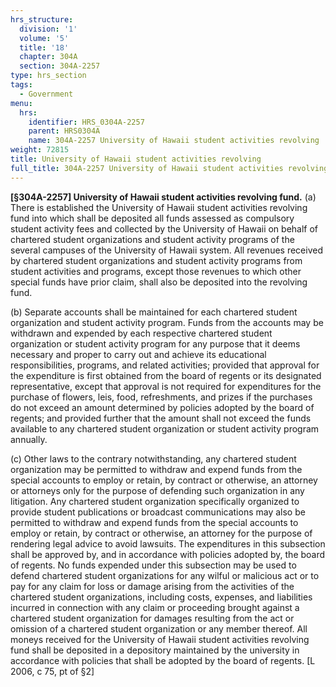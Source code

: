 ```yaml
---
hrs_structure:
  division: '1'
  volume: '5'
  title: '18'
  chapter: 304A
  section: 304A-2257
type: hrs_section
tags:
  - Government
menu:
  hrs:
    identifier: HRS_0304A-2257
    parent: HRS0304A
    name: 304A-2257 University of Hawaii student activities revolving
weight: 72815
title: University of Hawaii student activities revolving
full_title: 304A-2257 University of Hawaii student activities revolving
---
```

**[§304A-2257] University of Hawaii student activities revolving fund.** (a) There is established the University of Hawaii student activities revolving fund into which shall be deposited all funds assessed as compulsory student activity fees and collected by the University of Hawaii on behalf of chartered student organizations and student activity programs of the several campuses of the University of Hawaii system. All revenues received by chartered student organizations and student activity programs from student activities and programs, except those revenues to which other special funds have prior claim, shall also be deposited into the revolving fund.

(b) Separate accounts shall be maintained for each chartered student organization and student activity program. Funds from the accounts may be withdrawn and expended by each respective chartered student organization or student activity program for any purpose that it deems necessary and proper to carry out and achieve its educational responsibilities, programs, and related activities; provided that approval for the expenditure is first obtained from the board of regents or its designated representative, except that approval is not required for expenditures for the purchase of flowers, leis, food, refreshments, and prizes if the purchases do not exceed an amount determined by policies adopted by the board of regents; and provided further that the amount shall not exceed the funds available to any chartered student organization or student activity program annually.

(c) Other laws to the contrary notwithstanding, any chartered student organization may be permitted to withdraw and expend funds from the special accounts to employ or retain, by contract or otherwise, an attorney or attorneys only for the purpose of defending such organization in any litigation. Any chartered student organization specifically organized to provide student publications or broadcast communications may also be permitted to withdraw and expend funds from the special accounts to employ or retain, by contract or otherwise, an attorney for the purpose of rendering legal advice to avoid lawsuits. The expenditures in this subsection shall be approved by, and in accordance with policies adopted by, the board of regents. No funds expended under this subsection may be used to defend chartered student organizations for any wilful or malicious act or to pay for any claim for loss or damage arising from the activities of the chartered student organizations, including costs, expenses, and liabilities incurred in connection with any claim or proceeding brought against a chartered student organization for damages resulting from the act or omission of a chartered student organization or any member thereof. All moneys received for the University of Hawaii student activities revolving fund shall be deposited in a depository maintained by the university in accordance with policies that shall be adopted by the board of regents. [L 2006, c 75, pt of §2]
